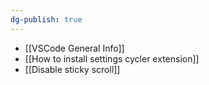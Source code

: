 ```yaml
---
dg-publish: true
---
```

- [[VSCode General Info]]
- [[How to install settings cycler extension]]
- [[Disable sticky scroll]]